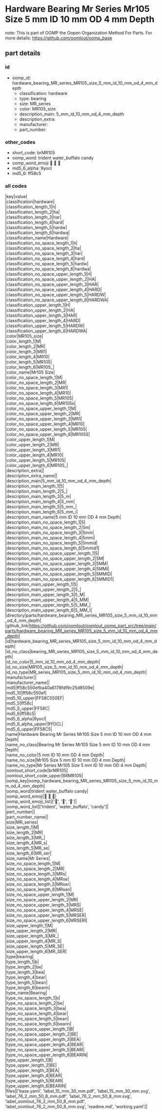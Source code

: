 # Hardware Bearing Mr Series Mr105 Size 5 mm ID 10 mm OD 4 mm Depth  

note: This is part of OOMP the Oopen Organization Method For Parts. For more details: https://github.com/oomlout/oomp_base

##  part details





### id
* oomp_id: hardware_bearing_MR_series_MR105_size_5_mm_id_10_mm_od_4_mm_depth
  * classification: hardware
  * type: bearing
  * size: MR_series
  * color: MR105_size
  * description_main: 5_mm_id_10_mm_od_4_mm_depth
  * description_extra: 
  * manufacturer: 
  * part_number: 

### other_codes
* short_code: brMR105
* oomp_word: trident water_buffalo candy
* oomp_word_emoji :trident: :water_buffalo: :candy:
* md5_6_alpha: 9yocl
* md5_6: ff58c5

### all codes 
|key|value|  
|classification|hardware|  
|classification_length_1|h|  
|classification_length_2|ha|  
|classification_length_3|har|  
|classification_length_4|hard|  
|classification_length_5|hardw|  
|classification_length_6|hardwa|  
|classification_name|Hardware|  
|classification_no_space_length_1|h|  
|classification_no_space_length_2|ha|  
|classification_no_space_length_3|har|  
|classification_no_space_length_4|hard|  
|classification_no_space_length_5|hardw|  
|classification_no_space_length_6|hardwa|  
|classification_no_space_upper_length_1|H|  
|classification_no_space_upper_length_2|HA|  
|classification_no_space_upper_length_3|HAR|  
|classification_no_space_upper_length_4|HARD|  
|classification_no_space_upper_length_5|HARDW|  
|classification_no_space_upper_length_6|HARDWA|  
|classification_upper_length_1|H|  
|classification_upper_length_2|HA|  
|classification_upper_length_3|HAR|  
|classification_upper_length_4|HARD|  
|classification_upper_length_5|HARDW|  
|classification_upper_length_6|HARDWA|  
|color|MR105_size|  
|color_length_1|M|  
|color_length_2|MR|  
|color_length_3|MR1|  
|color_length_4|MR10|  
|color_length_5|MR105|  
|color_length_6|MR105_|  
|color_name|Mr105 Size|  
|color_no_space_length_1|M|  
|color_no_space_length_2|MR|  
|color_no_space_length_3|MR1|  
|color_no_space_length_4|MR10|  
|color_no_space_length_5|MR105|  
|color_no_space_length_6|MR105s|  
|color_no_space_upper_length_1|M|  
|color_no_space_upper_length_2|MR|  
|color_no_space_upper_length_3|MR1|  
|color_no_space_upper_length_4|MR10|  
|color_no_space_upper_length_5|MR105|  
|color_no_space_upper_length_6|MR105S|  
|color_upper_length_1|M|  
|color_upper_length_2|MR|  
|color_upper_length_3|MR1|  
|color_upper_length_4|MR10|  
|color_upper_length_5|MR105|  
|color_upper_length_6|MR105_|  
|description_extra||  
|description_extra_name||  
|description_main|5_mm_id_10_mm_od_4_mm_depth|  
|description_main_length_1|5|  
|description_main_length_2|5_|  
|description_main_length_3|5_m|  
|description_main_length_4|5_mm|  
|description_main_length_5|5_mm_|  
|description_main_length_6|5_mm_i|  
|description_main_name|5 mm ID 10 mm OD 4 mm Depth|  
|description_main_no_space_length_1|5|  
|description_main_no_space_length_2|5m|  
|description_main_no_space_length_3|5mm|  
|description_main_no_space_length_4|5mmi|  
|description_main_no_space_length_5|5mmid|  
|description_main_no_space_length_6|5mmid1|  
|description_main_no_space_upper_length_1|5|  
|description_main_no_space_upper_length_2|5M|  
|description_main_no_space_upper_length_3|5MM|  
|description_main_no_space_upper_length_4|5MMI|  
|description_main_no_space_upper_length_5|5MMID|  
|description_main_no_space_upper_length_6|5MMID1|  
|description_main_upper_length_1|5|  
|description_main_upper_length_2|5_|  
|description_main_upper_length_3|5_M|  
|description_main_upper_length_4|5_MM|  
|description_main_upper_length_5|5_MM_|  
|description_main_upper_length_6|5_MM_I|  
|directory|parts/hardware_bearing_MR_series_MR105_size_5_mm_id_10_mm_od_4_mm_depth|  
|github_link|https://github.com/oomlout/oomlout_oomp_part_src/tree/main/parts/hardware_bearing_MR_series_MR105_size_5_mm_id_10_mm_od_4_mm_depth|  
|id|hardware_bearing_MR_series_MR105_size_5_mm_id_10_mm_od_4_mm_depth|  
|id_no_class|bearing_MR_series_MR105_size_5_mm_id_10_mm_od_4_mm_depth|  
|id_no_color|5_mm_id_10_mm_od_4_mm_depth|  
|id_no_size|MR105_size_5_mm_id_10_mm_od_4_mm_depth|  
|id_no_type|MR_series_MR105_size_5_mm_id_10_mm_od_4_mm_depth|  
|manufacturer||  
|manufacturer_name||  
|md5|ff58c550efba40a6178fdf9c25d8509e|  
|md5_10|ff58c550ef|  
|md5_10_upper|FF58C550EF|  
|md5_5|ff58c|  
|md5_5_upper|FF58C|  
|md5_6|ff58c5|  
|md5_6_alpha|9yocl|  
|md5_6_alpha_upper|9YOCL|  
|md5_6_upper|FF58C5|  
|name|Hardware Bearing Mr Series Mr105 Size 5 mm ID 10 mm OD 4 mm Depth|  
|name_no_class|Bearing Mr Series Mr105 Size 5 mm ID 10 mm OD 4 mm Depth|  
|name_no_color|5 mm ID 10 mm OD 4 mm Depth|  
|name_no_size|Mr105 Size 5 mm ID 10 mm OD 4 mm Depth|  
|name_no_type|Mr Series Mr105 Size 5 mm ID 10 mm OD 4 mm Depth|  
|oomlout_short_code|brMR105|  
|oomlout_short_code_upper|BRMR105|  
|oomp_key|oomp_hardware_bearing_MR_series_MR105_size_5_mm_id_10_mm_od_4_mm_depth|  
|oomp_word|trident water_buffalo candy|  
|oomp_word_emoji|:trident: :water_buffalo: :candy:|  
|oomp_word_emoji_list|[':trident:', ':water_buffalo:', ':candy:']|  
|oomp_word_list|['trident', 'water_buffalo', 'candy']|  
|part_number||  
|part_number_name||  
|size|MR_series|  
|size_length_1|M|  
|size_length_2|MR|  
|size_length_3|MR_|  
|size_length_4|MR_s|  
|size_length_5|MR_se|  
|size_length_6|MR_ser|  
|size_name|Mr Series|  
|size_no_space_length_1|M|  
|size_no_space_length_2|MR|  
|size_no_space_length_3|MRs|  
|size_no_space_length_4|MRse|  
|size_no_space_length_5|MRser|  
|size_no_space_length_6|MRseri|  
|size_no_space_upper_length_1|M|  
|size_no_space_upper_length_2|MR|  
|size_no_space_upper_length_3|MRS|  
|size_no_space_upper_length_4|MRSE|  
|size_no_space_upper_length_5|MRSER|  
|size_no_space_upper_length_6|MRSERI|  
|size_upper_length_1|M|  
|size_upper_length_2|MR|  
|size_upper_length_3|MR_|  
|size_upper_length_4|MR_S|  
|size_upper_length_5|MR_SE|  
|size_upper_length_6|MR_SER|  
|type|bearing|  
|type_length_1|b|  
|type_length_2|be|  
|type_length_3|bea|  
|type_length_4|bear|  
|type_length_5|beari|  
|type_length_6|bearin|  
|type_name|Bearing|  
|type_no_space_length_1|b|  
|type_no_space_length_2|be|  
|type_no_space_length_3|bea|  
|type_no_space_length_4|bear|  
|type_no_space_length_5|beari|  
|type_no_space_length_6|bearin|  
|type_no_space_upper_length_1|B|  
|type_no_space_upper_length_2|BE|  
|type_no_space_upper_length_3|BEA|  
|type_no_space_upper_length_4|BEAR|  
|type_no_space_upper_length_5|BEARI|  
|type_no_space_upper_length_6|BEARIN|  
|type_upper_length_1|B|  
|type_upper_length_2|BE|  
|type_upper_length_3|BEA|  
|type_upper_length_4|BEAR|  
|type_upper_length_5|BEARI|  
|type_upper_length_6|BEARIN|  
|files|['base.yaml', 'label_15_mm_30_mm.pdf', 'label_15_mm_30_mm.svg', 'label_76_2_mm_50_8_mm.pdf', 'label_76_2_mm_50_8_mm.svg', 'label_oomlout_76_2_mm_50_8_mm.pdf', 'label_oomlout_76_2_mm_50_8_mm.svg', 'readme.md', 'working.yaml']|  
